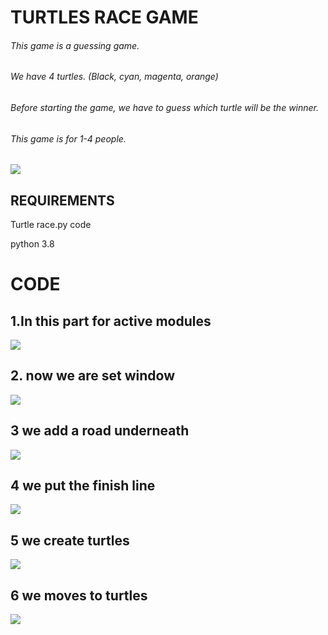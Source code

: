 # TURTLES RACE GAME

###### This game is a guessing game.
###### We have 4 turtles. (Black, cyan, magenta, orange)
###### Before starting the game, we have to guess which turtle will be the winner.
###### This game is for 1-4 people.

<img src="https://user-images.githubusercontent.com/74255322/102713672-24b18800-42f4-11eb-9397-dac9b25a4d5f.png">

## **REQUIREMENTS**
Turtle race.py code

python 3.8

# CODE
## 1.In this part for active modules
<img src="https://user-images.githubusercontent.com/74255322/102716781-31d87200-4308-11eb-9aeb-1e58201b2b24.png">

## 2. now we are set window
<img src="https://user-images.githubusercontent.com/74255322/102716899-e96d8400-4308-11eb-86f8-152dde47ad51.png">

## 3 we add a road underneath
<img src="https://user-images.githubusercontent.com/74255322/102717030-e2934100-4309-11eb-90db-90da3d62b025.png">

## 4 we put the finish line
<img src="https://user-images.githubusercontent.com/74255322/102717168-c512a700-430a-11eb-8cf3-f4d1aedfc7f2.png">

## 5 we create turtles
<img src="https://user-images.githubusercontent.com/74255322/102717311-ad87ee00-430b-11eb-8d86-9c3f4b0bfc4f.png">

## 6 we moves to turtles
<img src="https://user-images.githubusercontent.com/74255322/102717421-5e8e8880-430c-11eb-9d47-5176c388a8bc.png">





